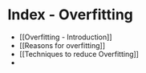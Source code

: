 # Index - Overfitting

- [[Overfitting - Introduction]]
- [[Reasons for overfitting]]
- [[Techniques to reduce Overfitting]]
- 